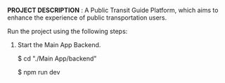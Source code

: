 **PROJECT DESCRIPTION** : A Public Transit Guide Platform, which aims to enhance the experience of public transportation users.


Run the project using the following steps:

1. Start the Main App Backend.
   
   $ cd "./Main App/backend"
   
   $ npm run dev
   
   
